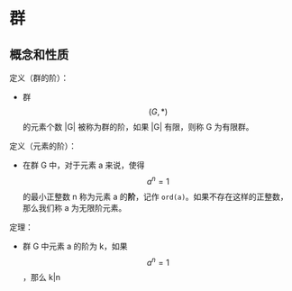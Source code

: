 # 群

## 概念和性质

定义（群的阶）：

- 群 $$(G, *)$$ 的元素个数 |G| 被称为群的阶，如果 |G| 有限，则称 G 为有限群。

定义（元素的阶）：

- 在群 G 中，对于元素 a 来说，使得 $$a^n = 1$$ 的最小正整数 n 称为元素 a 的**阶**，记作 `ord(a)`。如果不存在这样的正整数，那么我们称 a 为无限阶元素。

定理：

- 群 G 中元素 a 的阶为 k，如果 $$a^n = 1$$，那么 k|n


